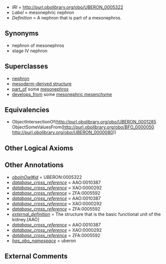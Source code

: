  * *IRI* = http://purl.obolibrary.org/obo/UBERON_0005322
 * *Label* = mesonephric nephron
 * *Definition* = A nephron that is part of a mesonephros.

## Synonyms

 * nephron of mesonephros
 * stage IV nephron

## Superclasses

 * [nephron](../../UBERON/85/UBERON_0001285.md)
 * [mesoderm-derived structure](../../UBERON/20/UBERON_0004120.md)
 * [part_of](../../BFO/50/BFO_0000050.md) some [mesonephros](../../UBERON/80/UBERON_0000080.md)
 * [develops_from](../../RO/02/RO_0002202.md) some [mesonephric mesenchyme](../../UBERON/23/UBERON_0005323.md)

## Equivalencies

 * ObjectIntersectionOf(<http://purl.obolibrary.org/obo/UBERON_0001285> ObjectSomeValuesFrom(<http://purl.obolibrary.org/obo/BFO_0000050> <http://purl.obolibrary.org/obo/UBERON_0000080>))

## Other Logical Axioms


## Other Annotations

 * *[oboInOwl#id](../../id/oboInOwl#id.md)* = UBERON:0005322
 * *[database_cross_reference](../../ef/oboInOwl#hasDbXref.md)* = AAO:0010387
 * *[database_cross_reference](../../ef/oboInOwl#hasDbXref.md)* = XAO:0000292
 * *[database_cross_reference](../../ef/oboInOwl#hasDbXref.md)* = ZFA:0005592
 * *[database_cross_reference](../../ef/oboInOwl#hasDbXref.md)* = AAO:0010387
 * *[database_cross_reference](../../ef/oboInOwl#hasDbXref.md)* = XAO:0000292
 * *[database_cross_reference](../../ef/oboInOwl#hasDbXref.md)* = ZFA:0005592
 * *[external_definition](../../UBPROP/01/UBPROP_0000001.md)* = The structure that is the basic functional unit of the kidney.[AAO]
 * *[database_cross_reference](../../ef/oboInOwl#hasDbXref.md)* = AAO:0010387
 * *[database_cross_reference](../../ef/oboInOwl#hasDbXref.md)* = XAO:0000292
 * *[database_cross_reference](../../ef/oboInOwl#hasDbXref.md)* = ZFA:0005592
 * *[has_obo_namespace](../../ce/oboInOwl#hasOBONamespace.md)* = uberon

## External Comments

